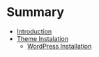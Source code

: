 # Summary

* [Introduction](README.md)
* [Theme Instalation](chapter1.md)
  * [WordPress Installation](chapter1/wordpress-installation.md)

